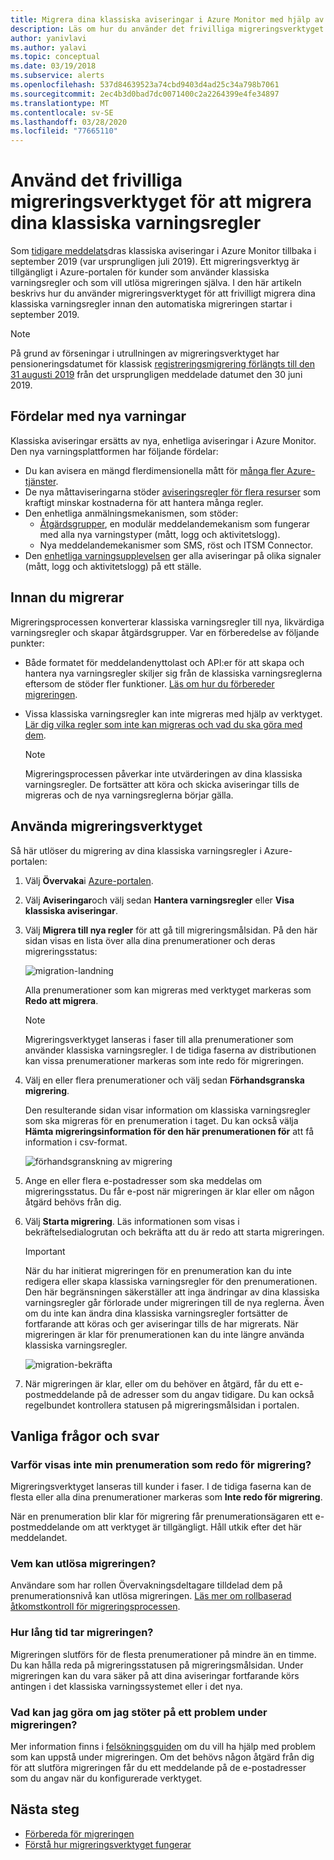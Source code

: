```yaml
---
title: Migrera dina klassiska aviseringar i Azure Monitor med hjälp av det frivilliga migreringsverktyget
description: Läs om hur du använder det frivilliga migreringsverktyget för att migrera dina klassiska varningsregler.
author: yanivlavi
ms.author: yalavi
ms.topic: conceptual
ms.date: 03/19/2018
ms.subservice: alerts
ms.openlocfilehash: 537d84639523a74cbd9403d4ad25c34a798b7061
ms.sourcegitcommit: 2ec4b3d0bad7dc0071400c2a2264399e4fe34897
ms.translationtype: MT
ms.contentlocale: sv-SE
ms.lasthandoff: 03/28/2020
ms.locfileid: "77665110"
---
```

# <a name="use-the-voluntary-migration-tool-to-migrate-your-classic-alert-rules"></a>Använd det frivilliga migreringsverktyget för att migrera dina klassiska varningsregler

Som [tidigare meddelats](monitoring-classic-retirement.md)dras klassiska aviseringar i Azure Monitor tillbaka i september 2019 (var ursprungligen juli 2019). Ett migreringsverktyg är tillgängligt i Azure-portalen för kunder som använder klassiska varningsregler och som vill utlösa migreringen själva. I den här artikeln beskrivs hur du använder migreringsverktyget för att frivilligt migrera dina klassiska varningsregler innan den automatiska migreringen startar i september 2019.

> [!NOTE]
> På grund av förseningar i utrullningen av migreringsverktyget har pensioneringsdatumet för klassisk [registreringsmigrering förlängts till den 31 augusti 2019](https://azure.microsoft.com/updates/azure-monitor-classic-alerts-retirement-date-extended-to-august-31st-2019/) från det ursprungligen meddelade datumet den 30 juni 2019.

## <a name="benefits-of-new-alerts"></a>Fördelar med nya varningar

Klassiska aviseringar ersätts av nya, enhetliga aviseringar i Azure Monitor. Den nya varningsplattformen har följande fördelar:

- Du kan avisera en mängd flerdimensionella mått för [många fler Azure-tjänster](alerts-metric-near-real-time.md#metrics-and-dimensions-supported).
- De nya måttaviseringarna stöder [aviseringsregler för flera resurser](alerts-metric-overview.md#monitoring-at-scale-using-metric-alerts-in-azure-monitor) som kraftigt minskar kostnaderna för att hantera många regler.
- Den enhetliga anmälningsmekanismen, som stöder:
  - [Åtgärdsgrupper](action-groups.md), en modulär meddelandemekanism som fungerar med alla nya varningstyper (mått, logg och aktivitetslogg).
  - Nya meddelandemekanismer som SMS, röst och ITSM Connector.
- Den [enhetliga varningsupplevelsen](alerts-overview.md) ger alla aviseringar på olika signaler (mått, logg och aktivitetslogg) på ett ställe.

## <a name="before-you-migrate"></a>Innan du migrerar

Migreringsprocessen konverterar klassiska varningsregler till nya, likvärdiga varningsregler och skapar åtgärdsgrupper. Var en förberedelse av följande punkter:

- Både formatet för meddelandenyttolast och API:er för att skapa och hantera nya varningsregler skiljer sig från de klassiska varningsreglerna eftersom de stöder fler funktioner. [Läs om hur du förbereder migreringen](alerts-prepare-migration.md).

- Vissa klassiska varningsregler kan inte migreras med hjälp av verktyget. [Lär dig vilka regler som inte kan migreras och vad du ska göra med dem](alerts-understand-migration.md#classic-alert-rules-that-will-not-be-migrated).

    > [!NOTE]
    > Migreringsprocessen påverkar inte utvärderingen av dina klassiska varningsregler. De fortsätter att köra och skicka aviseringar tills de migreras och de nya varningsreglerna börjar gälla.

## <a name="how-to-use-the-migration-tool"></a>Använda migreringsverktyget

Så här utlöser du migrering av dina klassiska varningsregler i Azure-portalen:

1. Välj **Övervaka**i [Azure-portalen](https://portal.azure.com).

1. Välj **Aviseringar**och välj sedan **Hantera varningsregler** eller **Visa klassiska aviseringar**.

1. Välj **Migrera till nya regler** för att gå till migreringsmålsidan. På den här sidan visas en lista över alla dina prenumerationer och deras migreringsstatus:

    ![migration-landning](media/alerts-migration/migration-landing.png "Migrera regler")

    Alla prenumerationer som kan migreras med verktyget markeras som **Redo att migrera**.

    > [!NOTE]
    > Migreringsverktyget lanseras i faser till alla prenumerationer som använder klassiska varningsregler. I de tidiga faserna av distributionen kan vissa prenumerationer markeras som inte redo för migreringen.

1. Välj en eller flera prenumerationer och välj sedan **Förhandsgranska migrering**.

    Den resulterande sidan visar information om klassiska varningsregler som ska migreras för en prenumeration i taget. Du kan också välja **Hämta migreringsinformation för den här prenumerationen för** att få information i csv-format.

    ![förhandsgranskning av migrering](media/alerts-migration/migration-preview.png "Förhandsgranska migrering")

1. Ange en eller flera e-postadresser som ska meddelas om migreringsstatus. Du får e-post när migreringen är klar eller om någon åtgärd behövs från dig.

1. Välj **Starta migrering**. Läs informationen som visas i bekräftelsedialogrutan och bekräfta att du är redo att starta migreringen.

    > [!IMPORTANT]
    > När du har initierat migreringen för en prenumeration kan du inte redigera eller skapa klassiska varningsregler för den prenumerationen. Den här begränsningen säkerställer att inga ändringar av dina klassiska varningsregler går förlorade under migreringen till de nya reglerna. Även om du inte kan ändra dina klassiska varningsregler fortsätter de fortfarande att köras och ger aviseringar tills de har migrerats. När migreringen är klar för prenumerationen kan du inte längre använda klassiska varningsregler.

    ![migration-bekräfta](media/alerts-migration/migration-confirm.png "Bekräfta startmigrering")

1. När migreringen är klar, eller om du behöver en åtgärd, får du ett e-postmeddelande på de adresser som du angav tidigare. Du kan också regelbundet kontrollera statusen på migreringsmålsidan i portalen.

## <a name="frequently-asked-questions"></a>Vanliga frågor och svar

### <a name="why-is-my-subscription-listed-as-not-ready-for-migration"></a>Varför visas inte min prenumeration som redo för migrering?

Migreringsverktyget lanseras till kunder i faser. I de tidiga faserna kan de flesta eller alla dina prenumerationer markeras som **Inte redo för migrering**. 

När en prenumeration blir klar för migrering får prenumerationsägaren ett e-postmeddelande om att verktyget är tillgängligt. Håll utkik efter det här meddelandet.

### <a name="who-can-trigger-the-migration"></a>Vem kan utlösa migreringen?

Användare som har rollen Övervakningsdeltagare tilldelad dem på prenumerationsnivå kan utlösa migreringen. [Läs mer om rollbaserad åtkomstkontroll för migreringsprocessen](alerts-understand-migration.md#who-can-trigger-the-migration).

### <a name="how-long-will-the-migration-take"></a>Hur lång tid tar migreringen?

Migreringen slutförs för de flesta prenumerationer på mindre än en timme. Du kan hålla reda på migreringsstatusen på migreringsmålsidan. Under migreringen kan du vara säker på att dina aviseringar fortfarande körs antingen i det klassiska varningssystemet eller i det nya.

### <a name="what-can-i-do-if-i-run-into-a-problem-during-migration"></a>Vad kan jag göra om jag stöter på ett problem under migreringen?

Mer information finns i [felsökningsguiden](alerts-understand-migration.md#common-problems-and-remedies) om du vill ha hjälp med problem som kan uppstå under migreringen. Om det behövs någon åtgärd från dig för att slutföra migreringen får du ett meddelande på de e-postadresser som du angav när du konfigurerade verktyget.

## <a name="next-steps"></a>Nästa steg

- [Förbereda för migreringen](alerts-prepare-migration.md)
- [Förstå hur migreringsverktyget fungerar](alerts-understand-migration.md)
